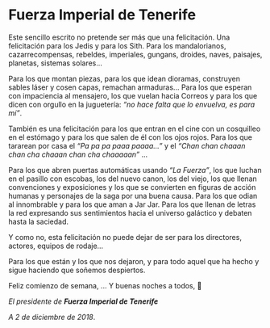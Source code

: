
# Fuerza Imperial de Tenerife 

Este sencillo escrito no pretende ser más que una felicitación. 
Una felicitación para los Jedis y para los Sith. Para los mandalorianos, cazarrecompensas, 
rebeldes, imperiales, gungans, droides, naves, paisajes, planetas, sistemas solares...

Para los que montan piezas, para los que idean dioramas, construyen sables láser y cosen capas, remachan armaduras... Para los que esperan con impaciencia al mensajero, los que vuelan hacia Correos y para los que dicen con orgullo en la juguetería: *“no hace falta que lo envuelva, es para mí”*.

También es una felicitación para los que entran en el cine con un cosquilleo en el estómago y para los que salen de él con los ojos rojos. Para los que tararean por casa el *“Pa pa pa paaa paaaa...”* y el *“Chan chan chaaan chan cha chaaan chan cha chaaaaan”* ...

Para los que abren puertas automáticas usando *“La Fuerza”*, los que luchan en el pasillo con escobas, los del nuevo canon, los del viejo, los que llenan convenciones y exposiciones y los que se convierten en figuras de acción humanas y personajes de la saga por una buena causa. Para los que odian al innombrable y para los que aman a Jar Jar. Para los que llenan de letras la red expresando sus sentimientos hacia el universo galáctico y debaten hasta la saciedad.

Y como no, esta felicitación no puede dejar de ser para los directores, actores, equipos de rodaje...

Para los que están y los que nos dejaron, y para todo aquel que ha hecho y 
sigue haciendo que soñemos despiertos.

Feliz comienzo de semana, ... Y buenas noches a todos, 🌛

_El presidente de **Fuerza Imperial de Tenerife**_

*A 2 de diciembre de 2018*.

